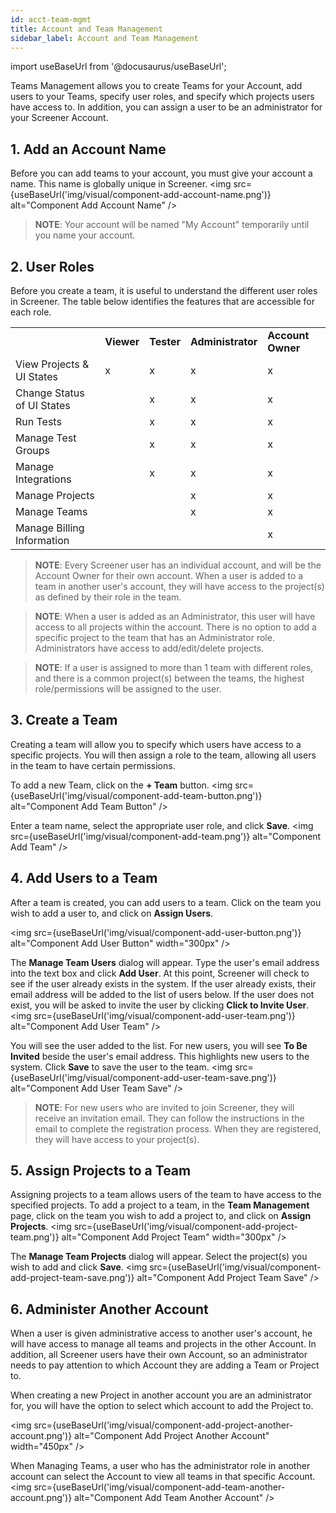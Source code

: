 ```yaml
---
id: acct-team-mgmt
title: Account and Team Management
sidebar_label: Account and Team Management
---
```


import useBaseUrl from '@docusaurus/useBaseUrl';

Teams Management allows you to create Teams for your Account, add users to your Teams, specify user roles, and specify which projects users have access to. In addition, you can assign a user to be an administrator for your Screener Account.


## 1. Add an Account Name
Before you can add teams to your account, you must give your account a name. This name is globally unique in Screener.
<img src={useBaseUrl('img/visual/component-add-account-name.png')} alt="Component Add Account Name" />

>**NOTE**: Your account will be named "My Account" temporarily until you name your account.


## 2. User Roles
Before you create a team, it is useful to understand the different user roles in Screener. The table below identifies the features that are accessible for each role.

<table>
  <tr>
   <td><strong> </strong>
   </td>
   <td><strong>Viewer</strong>
   </td>
   <td><strong>Tester</strong>
   </td>
   <td><strong>Administrator</strong>
   </td>
   <td><strong>Account Owner</strong>
   </td>
  </tr>
  <tr>
   <td>View Projects & UI States
   </td>
   <td>x
   </td>
   <td>x
   </td>
   <td>x
   </td>
   <td>x
   </td>
  </tr>
  <tr>
   <td>Change Status of UI States
   </td>
   <td>
   </td>
   <td>x
   </td>
   <td>x
   </td>
   <td>x
   </td>
  </tr>
  <tr>
   <td>Run Tests
   </td>
   <td>
   </td>
   <td>x
   </td>
   <td>x
   </td>
   <td>x
   </td>
  </tr>
  <tr>
   <td>Manage Test Groups
   </td>
   <td>
   </td>
   <td>x
   </td>
   <td>x
   </td>
   <td>x
   </td>
  </tr>
  <tr>
   <td>Manage Integrations
   </td>
   <td>
   </td>
   <td>x
   </td>
   <td>x
   </td>
   <td>x
   </td>
  </tr>
  <tr>
   <td>Manage Projects
   </td>
   <td>
   </td>
   <td>
   </td>
   <td>x
   </td>
   <td>x
   </td>
  </tr>
  <tr>
   <td>Manage Teams
   </td>
   <td>
   </td>
   <td>
   </td>
   <td>x
   </td>
   <td>x
   </td>
  </tr>
  <tr>
   <td>Manage Billing Information
   </td>
   <td>
   </td>
   <td>
   </td>
   <td>
   </td>
   <td>x
   </td>
  </tr>
</table>


>**NOTE**: Every Screener user has an individual account, and will be the Account Owner for their own account. When a user is added to a team in another user's account, they will have access to the project(s) as defined by their role in the team.

>**NOTE**: When a user is added as an Administrator, this user will have access to all projects within the account. There is no option to add a specific project to the team that has an Administrator role. Administrators have access to add/edit/delete projects.

>**NOTE**: If a user is assigned to more than 1 team with different roles, and there is a common project(s) between the teams, the highest role/permissions will be assigned to the user.


## 3. Create a Team
Creating a team will allow you to specify which users have access to a specific projects. You will then assign a role to the team, allowing all users in the team to have certain permissions.

To add a new Team, click on the **+ Team** button.
<img src={useBaseUrl('img/visual/component-add-team-button.png')} alt="Component Add Team Button" />

Enter a team name, select the appropriate user role, and click **Save**.
<img src={useBaseUrl('img/visual/component-add-team.png')} alt="Component Add Team" />


## 4. Add Users to a Team
After a team is created, you can add users to a team. Click on the team you wish to add a user to, and click on **Assign Users**.

<img src={useBaseUrl('img/visual/component-add-user-button.png')} alt="Component Add User Button" width="300px" />

The **Manage Team Users** dialog will appear. Type the user's email address into the text box and click **Add User**. At this point, Screener will check to see if the user already exists in the system. If the user already exists, their email address will be added to the list of users below. If the user does not exist, you will be asked to invite the user by clicking **Click to Invite User**.
<img src={useBaseUrl('img/visual/component-add-user-team.png')} alt="Component Add User Team" />

You will see the user added to the list. For new users, you will see **To Be Invited** beside the user's email address. This highlights new users to the system. Click **Save** to save the user to the team.
<img src={useBaseUrl('img/visual/component-add-user-team-save.png')} alt="Component Add User Team Save" />

>**NOTE**: For new users who are invited to join Screener, they will receive an invitation email. They can follow the instructions in the email to complete the registration process. When they are registered, they will have access to your project(s).


## 5. Assign Projects to a Team
Assigning projects to a team allows users of the team to have access to the specified projects. To add a project to a team, in the **Team Management** page, click on the team you wish to add a project to, and click on **Assign Projects**.
<img src={useBaseUrl('img/visual/component-add-project-team.png')} alt="Component Add Project Team" width="300px" />

The **Manage Team Projects** dialog will appear. Select the project(s) you wish to add and click **Save**.
<img src={useBaseUrl('img/visual/component-add-project-team-save.png')} alt="Component Add Project Team Save" />

## 6. Administer Another Account

When a user is given administrative access to another user's account, he will have access to manage all teams and projects in the other Account. In addition, all Screener users have their own Account, so an administrator needs to pay attention to which Account they are adding a Team or Project to.

When creating a new Project in another account you are an administrator for, you will have the option to select which account to add the Project to.

<img src={useBaseUrl('img/visual/component-add-project-another-account.png')} alt="Component Add Project Another Account" width="450px" />

When Managing Teams, a user who has the administrator role in another account can select the Account to view all teams in that specific Account.
<img src={useBaseUrl('img/visual/component-add-team-another-account.png')} alt="Component Add Team Another Account" />
